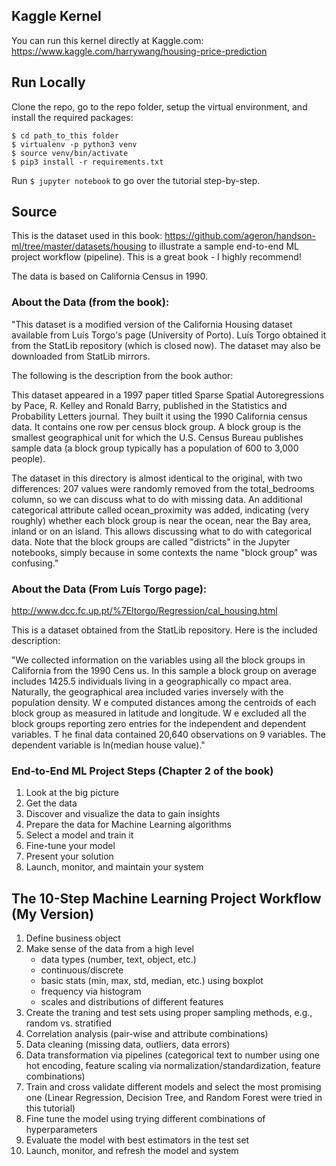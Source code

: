 ## Kaggle Kernel

You can run this kernel directly at Kaggle.com: https://www.kaggle.com/harrywang/housing-price-prediction

## Run Locally

Clone the repo, go to the repo folder, setup the virtual environment, and install the required packages:

```
$ cd path_to_this folder
$ virtualenv -p python3 venv
$ source venv/bin/activate
$ pip3 install -r requirements.txt
```

Run `$ jupyter notebook` to go over the tutorial step-by-step.

## Source

This is the dataset used in this book: https://github.com/ageron/handson-ml/tree/master/datasets/housing to illustrate a sample end-to-end ML project workflow (pipeline). This is a great book - I highly recommend!

The data is based on California Census in 1990.

### About the Data (from the book):

"This dataset is a modified version of the California Housing dataset available from Luís Torgo's page (University of Porto). Luís Torgo obtained it from the StatLib repository (which is closed now). The dataset may also be downloaded from StatLib mirrors.

The following is the description from the book author:

This dataset appeared in a 1997 paper titled Sparse Spatial Autoregressions by Pace, R. Kelley and Ronald Barry, published in the Statistics and Probability Letters journal. They built it using the 1990 California census data. It contains one row per census block group. A block group is the smallest geographical unit for which the U.S. Census Bureau publishes sample data (a block group typically has a population of 600 to 3,000 people).

The dataset in this directory is almost identical to the original, with two differences:
207 values were randomly removed from the total_bedrooms column, so we can discuss what to do with missing data.
An additional categorical attribute called ocean_proximity was added, indicating (very roughly) whether each block group is near the ocean, near the Bay area, inland or on an island. This allows discussing what to do with categorical data.
Note that the block groups are called "districts" in the Jupyter notebooks, simply because in some contexts the name "block group" was confusing."

### About the Data (From Luís Torgo page):
http://www.dcc.fc.up.pt/%7Eltorgo/Regression/cal_housing.html

This is a dataset obtained from the StatLib repository. Here is the included description:

"We collected information on the variables using all the block groups in California from the 1990 Cens us. In this sample a block group on average includes 1425.5 individuals living in a geographically co mpact area. Naturally, the geographical area included varies inversely with the population density. W e computed distances among the centroids of each block group as measured in latitude and longitude. W e excluded all the block groups reporting zero entries for the independent and dependent variables. T he final data contained 20,640 observations on 9 variables. The dependent variable is ln(median house value)."


### End-to-End ML Project Steps (Chapter 2 of the book)

1. Look at the big picture
2. Get the data
3. Discover and visualize the data to gain insights
4. Prepare the data for Machine Learning algorithms
5. Select a model and train it
6. Fine-tune your model
7. Present your solution
8. Launch, monitor, and maintain your system

## The 10-Step Machine Learning Project Workflow (My Version)

1. Define business object
2. Make sense of the data from a high level
    - data types (number, text, object, etc.)
    - continuous/discrete
    - basic stats (min, max, std, median, etc.) using boxplot
    - frequency via histogram
    - scales and distributions of different features
3. Create the traning and test sets using proper sampling methods, e.g., random vs. stratified
4. Correlation analysis (pair-wise and attribute combinations)
5. Data cleaning (missing data, outliers, data errors)
6. Data transformation via pipelines (categorical text to number using one hot encoding, feature scaling via normalization/standardization, feature combinations)
7. Train and cross validate different models and select the most promising one (Linear Regression, Decision Tree, and Random Forest were tried in this tutorial)
8. Fine tune the model using trying different combinations of hyperparameters
9. Evaluate the model with best estimators in the test set
10. Launch, monitor, and refresh the model and system
